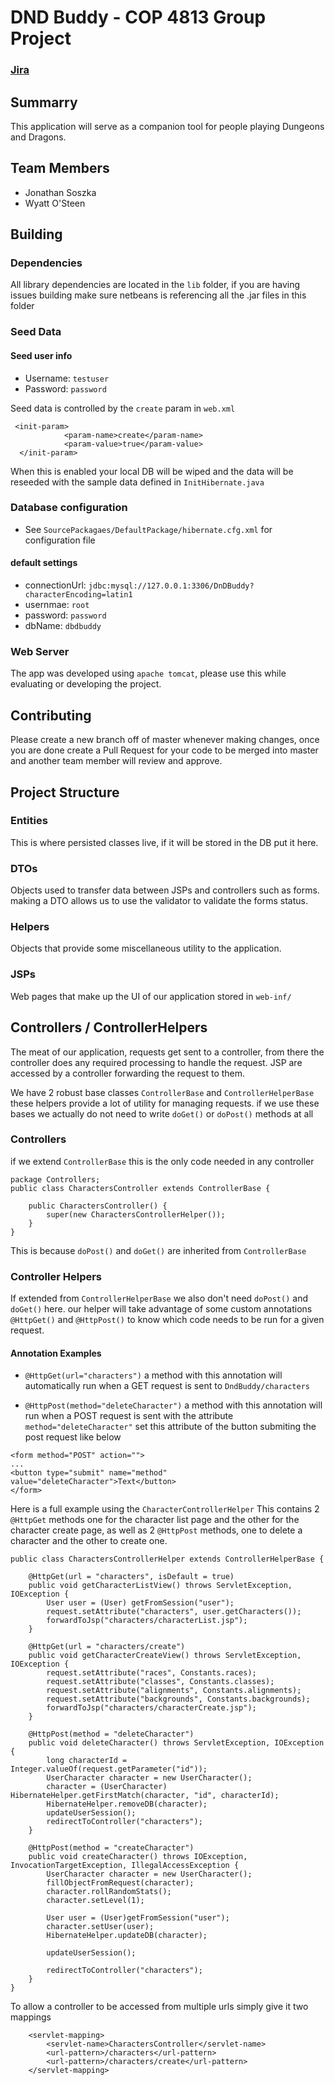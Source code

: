 # DND Buddy - COP 4813 Group Project

### [Jira](https://jonathansoszka.atlassian.net/jira/software/projects/DB/boards/6)

## Summarry
This application will serve as a companion tool for people playing Dungeons and Dragons.

## Team Members
* Jonathan Soszka
* Wyatt O'Steen

## Building
### Dependencies
All library dependencies are located in the `lib` folder, if you are having issues building make sure netbeans is referencing all the .jar files in this folder

### Seed Data
#### Seed user info
* Username: `testuser`
* Password: `password`

Seed data is controlled by the `create` param in `web.xml`
```
 <init-param>
            <param-name>create</param-name>
            <param-value>true</param-value>
  </init-param>
```


When this is enabled your local DB will be wiped and the data will be reseeded with the sample data defined in `InitHibernate.java`

### Database configuration
* See `SourcePackagaes/DefaultPackage/hibernate.cfg.xml` for configuration file
#### default settings
* connectionUrl: `jdbc:mysql://127.0.0.1:3306/DnDBuddy?characterEncoding=latin1`
* usernmae: `root`
* password: `password`
* dbName: `dbdbuddy`

### Web Server
The app was developed using `apache tomcat`, please use this while evaluating or developing the project.


## Contributing
Please create a new branch off of master whenever making changes, once you are done create a Pull Request for your code to be merged into master and another team member will review and approve.

## Project Structure

### Entities
This is where persisted classes live, if it will be stored in the DB put it here.

### DTOs
Objects used to transfer data between JSPs and controllers such as forms. making a DTO allows us to use the validator to validate the forms status.

### Helpers
Objects that provide some miscellaneous utility to the application.

### JSPs
Web pages that make up the UI of our application stored in `web-inf/`

## Controllers / ControllerHelpers
The meat of our application, requests get sent to a controller, from there the controller does any required processing to handle the request. JSP are accessed by a controller forwarding the request to them.

We have 2 robust base classes `ControllerBase` and `ControllerHelperBase` these helpers provide a lot of utility for managing requests. if we use these bases we actually do not need to write `doGet()` or `doPost()` methods at all

### Controllers
if we extend `ControllerBase` this is the only code needed in any controller
```
package Controllers;
public class CharactersController extends ControllerBase {

    public CharactersController() {
        super(new CharactersControllerHelper());
    }
}
```
This is because `doPost()` and `doGet()` are inherited from `ControllerBase`

### Controller Helpers
If extended from `ControllerHelperBase` we also don't need `doPost()` and `doGet()` here. our helper will take advantage of some custom annotations
`@HttpGet()` and `@HttpPost()` to know which code needs to be run for a given request.

#### Annotation Examples

* `@HttpGet(url="characters")` a method with this annotation will automatically run when a GET request is sent to `DndBuddy/characters`

* `@HttpPost(method="deleteCharacter")` a method with this annotation will run when a POST request is sent with the attribute `method="deleteCharacter"` set this attribute of the button submiting the post request like below

```
<form method="POST" action="">
...
<button type="submit" name="method" value="deleteCharacter">Text</button>
</form>
```


Here is a full example using the `CharacterControllerHelper`
This contains 2 `@HttpGet` methods one for the character list page and the other for the character create page, as well as 2 `@HttpPost` methods, one to delete a character and the other to create one.
```
public class CharactersControllerHelper extends ControllerHelperBase {

    @HttpGet(url = "characters", isDefault = true)
    public void getCharacterListView() throws ServletException, IOException {
        User user = (User) getFromSession("user");
        request.setAttribute("characters", user.getCharacters());
        forwardToJsp("characters/characterList.jsp");
    }

    @HttpGet(url = "characters/create")
    public void getCharacterCreateView() throws ServletException, IOException {
        request.setAttribute("races", Constants.races);
        request.setAttribute("classes", Constants.classes);
        request.setAttribute("alignments", Constants.alignments);
        request.setAttribute("backgrounds", Constants.backgrounds);
        forwardToJsp("characters/characterCreate.jsp");
    }

    @HttpPost(method = "deleteCharacter")
    public void deleteCharacter() throws ServletException, IOException {
        long characterId = Integer.valueOf(request.getParameter("id"));
        UserCharacter character = new UserCharacter();
        character = (UserCharacter) HibernateHelper.getFirstMatch(character, "id", characterId);
        HibernateHelper.removeDB(character);
        updateUserSession();
        redirectToController("characters");
    }

    @HttpPost(method = "createCharacter")
    public void createCharacter() throws IOException, InvocationTargetException, IllegalAccessException {
        UserCharacter character = new UserCharacter();
        fillObjectFromRequest(character);
        character.rollRandomStats();
        character.setLevel(1);

        User user = (User)getFromSession("user");
        character.setUser(user);
        HibernateHelper.updateDB(character);
        
        updateUserSession();

        redirectToController("characters");
    }
}
```
To allow a controller to be accessed from multiple urls simply give it two mappings

```
    <servlet-mapping>
        <servlet-name>CharactersController</servlet-name>
        <url-pattern>/characters</url-pattern>
        <url-pattern>/characters/create</url-pattern>
    </servlet-mapping>

```

